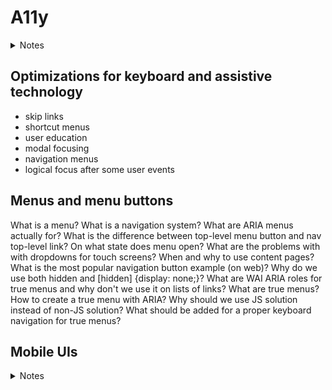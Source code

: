 # A11y
<details>
<summary>Notes</summary>

- add good text to links (not just "click here" or "show more")
- add alt to image with important information
- use the full name and (abbreviation) in brackets on first occurrence, if the abbreviation is less known
- `a[aria-disabled="true"]` not good to disable a link, but sometimes needed (hint to use a CSS selector)
- `output.value = ''` accessible in JS for `<output>`

-webkit-overflow-scrolling: touch; scroll native to iPhone (not sure, read more)
for blocks, which could be empty, add :empty { display: none; }
will-change for animations, but don't use often
<link rel="prefetch"> if needed

</details>

## Optimizations for keyboard and assistive technology
- skip links
- shortcut menus
- user education
- modal focusing
- navigation menus
- logical focus after some user events

## Menus and menu buttons
What is a menu?
What is a navigation system?
What are ARIA menus actually for?
What is the difference between top-level menu button and nav top-level link?
On what state does menu open?
What are the problems with with dropdowns for touch screens?
When and why to use content pages?
What is the most popular navigation button example (on web)?
Why do we use both hidden and [hidden] {display: none;}?
What are WAI ARIA roles for true menus and why don't we use it on lists of links?
What are true menus?
How to create a true menu with ARIA?
Why should we use JS solution instead of non-JS solution?
What should be added for a proper keyboard navigation for true menus?

## Mobile UIs
<details>
<summary>Notes</summary>

- place interactive elements where easily accessible
- `inputmode="numeric"` for special keyboard even if `type="text"`

</details>
